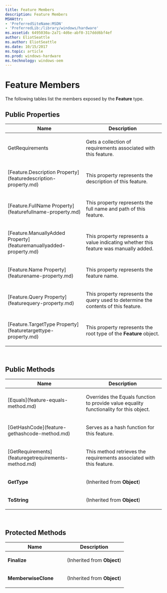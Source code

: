 ```yaml
---
title: Feature Members
description: Feature Members
MSHAttr:
- 'PreferredSiteName:MSDN'
- 'PreferredLib:/library/windows/hardware'
ms.assetid: 6495030a-2a71-4d6e-abf0-317ddd6bf4ef
author: EliotSeattle
ms.author: EliotSeattle
ms.date: 10/15/2017
ms.topic: article
ms.prod: windows-hardware
ms.technology: windows-oem
---
```


# Feature Members


The following tables list the members exposed by the **Feature** type.

## <span id="Public_Properties"></span><span id="public_properties"></span><span id="PUBLIC_PROPERTIES"></span>Public Properties


<table>
<colgroup>
<col width="50%" />
<col width="50%" />
</colgroup>
<thead>
<tr class="header">
<th>Name</th>
<th>Description</th>
</tr>
</thead>
<tbody>
<tr class="odd">
<td><p>GetRequirements</p></td>
<td><p>Gets a collection of requirements associated with this feature.</p></td>
</tr>
<tr class="even">
<td><p>[Feature.Description Property](featuredescription-property.md)</p></td>
<td><p>This property represents the description of this feature.</p></td>
</tr>
<tr class="odd">
<td><p>[Feature.FullName Property](featurefullname-property.md)</p></td>
<td><p>This property represents the full name and path of this feature.</p></td>
</tr>
<tr class="even">
<td><p>[Feature.ManuallyAdded Property](featuremanuallyadded-property.md)</p></td>
<td><p>This property represents a value indicating whether this feature was manually added.</p></td>
</tr>
<tr class="odd">
<td><p>[Feature.Name Property](featurename-property.md)</p></td>
<td><p>This property represents the feature name.</p></td>
</tr>
<tr class="even">
<td><p>[Feature.Query Property](featurequery-property.md)</p></td>
<td><p>This property represents the query used to determine the contents of this feature.</p></td>
</tr>
<tr class="odd">
<td><p>[Feature.TargetType Property](featuretargettype-property.md)</p></td>
<td><p>This property represents the root type of the <strong>Feature</strong> object.</p></td>
</tr>
</tbody>
</table>

 

## <span id="Public_Methods"></span><span id="public_methods"></span><span id="PUBLIC_METHODS"></span>Public Methods


<table>
<colgroup>
<col width="50%" />
<col width="50%" />
</colgroup>
<thead>
<tr class="header">
<th>Name</th>
<th>Description</th>
</tr>
</thead>
<tbody>
<tr class="odd">
<td><p>[Equals](feature-equals-method.md)</p></td>
<td><p>Overrides the Equals function to provide value equality functionality for this object.</p></td>
</tr>
<tr class="even">
<td><p>[GetHashCode](feature-gethashcode-method.md)</p></td>
<td><p>Serves as a hash function for this feature.</p></td>
</tr>
<tr class="odd">
<td><p>[GetRequirements](featuregetrequirements-method.md)</p></td>
<td><p>This method retrieves the requirements associated with this feature.</p></td>
</tr>
<tr class="even">
<td><p><strong>GetType</strong></p></td>
<td><p>(Inherited from <strong>Object</strong>)</p></td>
</tr>
<tr class="odd">
<td><p><strong>ToString</strong></p></td>
<td><p>(Inherited from <strong>Object</strong>)</p></td>
</tr>
</tbody>
</table>

 

## <span id="Protected_Methods"></span><span id="protected_methods"></span><span id="PROTECTED_METHODS"></span>Protected Methods


<table>
<colgroup>
<col width="50%" />
<col width="50%" />
</colgroup>
<thead>
<tr class="header">
<th>Name</th>
<th>Description</th>
</tr>
</thead>
<tbody>
<tr class="odd">
<td><p><strong>Finalize</strong></p></td>
<td><p>(Inherited from <strong>Object</strong>)</p></td>
</tr>
<tr class="even">
<td><p><strong>MemberwiseClone</strong></p></td>
<td><p>(Inherited from <strong>Object</strong>)</p></td>
</tr>
</tbody>
</table>

 

 

 






